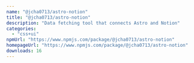 ```yaml
---
name: "@jcha0713/astro-notion"
title: "@jcha0713/astro-notion"
description: "Data fetching tool that connects Astro and Notion"
categories:
  - "css+ui"
npmUrl: "https://www.npmjs.com/package/@jcha0713/astro-notion"
homepageUrl: "https://www.npmjs.com/package/@jcha0713/astro-notion"
downloads: 16
---
```

